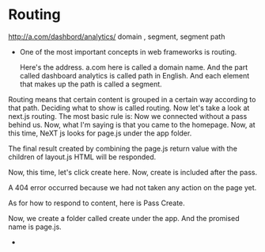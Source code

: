 # Routing
http://a.com/dashbord/analytics/
      domain , segment, segment
                path

- One of the most important concepts in web frameworks is routing.

  Here's the address. a.com here is called a domain name.
And the part called dashboard analytics is called path in English.
And each element that makes up the path is called a segment.

Routing means that certain content is grouped in a certain way according to that path.
Deciding what to show is called routing.
  Now let's take a look at next.js routing.
The most basic rule is: Now we connected without a pass behind us.
Now, what I'm saying is that you came to the homepage. Now, at this time, NeXT js looks for page.js under the app folder.


The final result created by combining the page.js return value with the children of layout.js
HTML will be responded.

  Now, this time, let's click create here. Now, create is included after the pass.

  A 404 error occurred because we had not taken any action on the page yet.

As for how to respond to content, here is Pass Create.

Now, we create a folder called create under the app. And the promised name is page.js.

- 